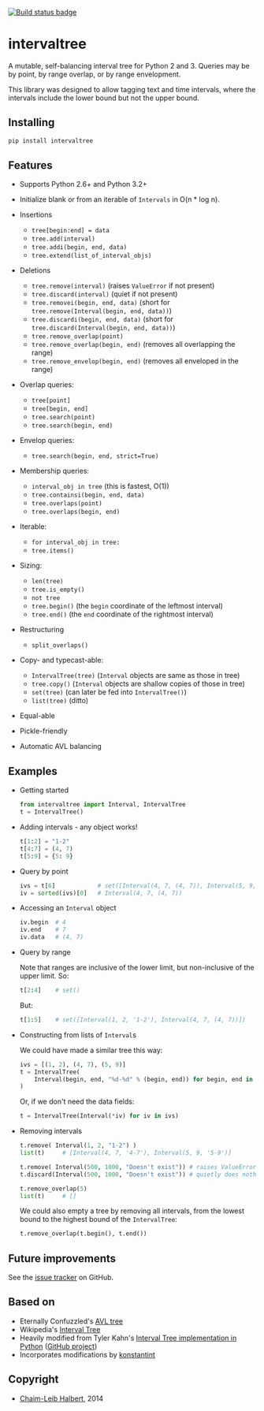 [![Build status badge][]][build status]

intervaltree
============

A mutable, self-balancing interval tree for Python 2 and 3. Queries may be by point, by range overlap, or by range envelopment.

This library was designed to allow tagging text and time intervals, where the intervals include the lower bound but not the upper bound.

Installing
----------

```sh
pip install intervaltree
```

Features
--------

* Supports Python 2.6+ and Python 3.2+
* Initialize blank or from an iterable of `Intervals` in O(n * log n).
* Insertions

  * `tree[begin:end] = data`
  * `tree.add(interval)`
  * `tree.addi(begin, end, data)`
  * `tree.extend(list_of_interval_objs)`

* Deletions

  * `tree.remove(interval)`             (raises `ValueError` if not present)
  * `tree.discard(interval)`            (quiet if not present)
  * `tree.removei(begin, end, data)`    (short for `tree.remove(Interval(begin, end, data))`)
  * `tree.discardi(begin, end, data)`   (short for `tree.discard(Interval(begin, end, data))`)
  * `tree.remove_overlap(point)`
  * `tree.remove_overlap(begin, end)`   (removes all overlapping the range)
  * `tree.remove_envelop(begin, end)`   (removes all enveloped in the range)

* Overlap queries:

  * `tree[point]`
  * `tree[begin, end]`
  * `tree.search(point)`
  * `tree.search(begin, end)`

* Envelop queries:

  * `tree.search(begin, end, strict=True)`

* Membership queries:

  * `interval_obj in tree`              (this is fastest, O(1))
  * `tree.containsi(begin, end, data)`
  * `tree.overlaps(point)`
  * `tree.overlaps(begin, end)`

* Iterable:

  * `for interval_obj in tree:`
  * `tree.items()`

* Sizing:

  * `len(tree)`
  * `tree.is_empty()`
  * `not tree`
  * `tree.begin()`          (the `begin` coordinate of the leftmost interval)
  * `tree.end()`            (the `end` coordinate of the rightmost interval)

* Restructuring

  * `split_overlaps()`

* Copy- and typecast-able:

  * `IntervalTree(tree)`    (`Interval` objects are same as those in tree)
  * `tree.copy()`           (`Interval` objects are shallow copies of those in tree)
  * `set(tree)`             (can later be fed into `IntervalTree()`)
  * `list(tree)`            (ditto)

* Equal-able
* Pickle-friendly
* Automatic AVL balancing

Examples
--------

* Getting started

    ```python
    from intervaltree import Interval, IntervalTree
    t = IntervalTree()
    ```

* Adding intervals - any object works!

    ```python
    t[1:2] = "1-2"
    t[4:7] = (4, 7)
    t[5:9] = {5: 9}
    ```

* Query by point

    ```python
    ivs = t[6]            # set([Interval(4, 7, (4, 7)), Interval(5, 9, {5: 9})])
    iv = sorted(ivs)[0]   # Interval(4, 7, (4, 7))
    ```

* Accessing an `Interval` object

    ```python
    iv.begin  # 4
    iv.end    # 7
    iv.data   # (4, 7)
    ```

* Query by range

    Note that ranges are inclusive of the lower limit, but non-inclusive of the upper limit. So:

    ```python
    t[2:4]    # set()
    ```
    
    But:

    ```python
    t[1:5]    # set([Interval(1, 2, '1-2'), Interval(4, 7, (4, 7))])
    ```

* Constructing from lists of `Interval`s

    We could have made a similar tree this way:
    
    ```python
    ivs = [(1, 2), (4, 7), (5, 9)]
    t = IntervalTree(
        Interval(begin, end, "%d-%d" % (begin, end)) for begin, end in ivs
    )
    ```

    Or, if we don't need the data fields:
    
    ```python
    t = IntervalTree(Interval(*iv) for iv in ivs)
    ```
    
* Removing intervals
    
    ```python
    t.remove( Interval(1, 2, "1-2") )
    list(t)     # [Interval(4, 7, '4-7'), Interval(5, 9, '5-9')]

    t.remove( Interval(500, 1000, "Doesn't exist")) # raises ValueError
    t.discard(Interval(500, 1000, "Doesn't exist")) # quietly does nothing

    t.remove_overlap(5)
    list(t)     # []
    ```

    We could also empty a tree by removing all intervals, from the lowest bound to the highest bound of the `IntervalTree`:
    
    ```python
    t.remove_overlap(t.begin(), t.end())
    ```

Future improvements
-------------------

See the [issue tracker][] on GitHub.

Based on
--------

* Eternally Confuzzled's [AVL tree][Confuzzled AVL tree]
* Wikipedia's [Interval Tree][Wiki intervaltree]
* Heavily modified from Tyler Kahn's [Interval Tree implementation in Python][Kahn intervaltree] ([GitHub project][Kahn intervaltree GH])
* Incorporates modifications by [konstantint][Konstantin intervaltree]

Copyright
---------
* [Chaim-Leib Halbert][GH], 2014


[build status badge]: https://travis-ci.org/chaimleib/intervaltree.svg?branch=master
[build status]: https://travis-ci.org/chaimleib/intervaltree
[GH]: https://github.com/chaimleib/intervaltree
[issue tracker]: https://github.com/chaimleib/intervaltree/issues
[Konstantin intervaltree]: https://github.com/konstantint/PyIntervalTree
[Confuzzled AVL tree]: http://www.eternallyconfuzzled.com/tuts/datastructures/jsw_tut_avl.aspx
[Wiki intervaltree]: http://en.wikipedia.org/wiki/Interval_tree
[Kahn intervaltree]: http://zurb.com/forrst/posts/Interval_Tree_implementation_in_python-e0K
[Kahn intervaltree GH]: https://github.com/tylerkahn/intervaltree-python

